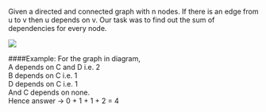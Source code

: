 Given a directed and connected graph with n nodes. If there is an edge from u to v then u depends on v. Our task was
to find out the sum of dependencies for every node.

![](https://media.geeksforgeeks.org/wp-content/uploads/directedGraph.png)

####Example:
For the graph in diagram,  
A depends on C and D i.e. 2  
B depends on C i.e. 1  
D depends on C i.e. 1  
And C depends on none.  
Hence answer -> 0 + 1 + 1 + 2 = 4